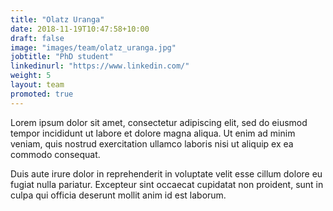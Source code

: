 ```yaml
---
title: "Olatz Uranga"
date: 2018-11-19T10:47:58+10:00
draft: false
image: "images/team/olatz_uranga.jpg"
jobtitle: "PhD student"
linkedinurl: "https://www.linkedin.com/"
weight: 5
layout: team
promoted: true
---
```


Lorem ipsum dolor sit amet, consectetur adipiscing elit, sed do eiusmod tempor incididunt ut labore et dolore magna aliqua. Ut enim ad minim veniam, quis nostrud exercitation ullamco laboris nisi ut aliquip ex ea commodo consequat.

Duis aute irure dolor in reprehenderit in voluptate velit esse cillum dolore eu fugiat nulla pariatur. Excepteur sint occaecat cupidatat non proident, sunt in culpa qui officia deserunt mollit anim id est laborum.
